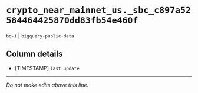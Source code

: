 # `crypto_near_mainnet_us._sbc_c897a52584464425870dd83fb54e460f`
`bq-1` | `bigquery-public-data`

## Column details
* [TIMESTAMP] `last_update`

-------------------------------------------------------------------------------
*Do not make edits above this line.*
